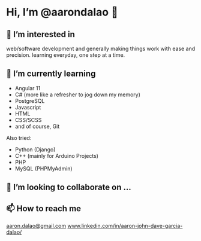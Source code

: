 # __Hi, I’m @aarondalao__ 👋 
## 👀 I’m interested in 
web/software development and generally making things work with ease and precision.
learning everyday, one step at a time. 

## 🌱 I’m currently learning 

- Angular 11
- C# (more like a refresher to jog down my memory)
- PostgreSQL
- Javascript
- HTML 
- CSS/SCSS
- and of course, Git 

Also tried:
- Python (Django)
- C++ (mainly for Arduino Projects)
- PHP
- MySQL (PHPMyAdmin)


## 💞️ I’m looking to collaborate on ...

## 📫 How to reach me 
aaron.dalao@gmail.com
www.linkedin.com/in/aaron-john-dave-garcia-dalao/

<!---
aarondalao/aarondalao is a ✨ special ✨ repository because its `README.md` (this file) appears on your GitHub profile.
You can click the Preview link to take a look at your changes.
--->
